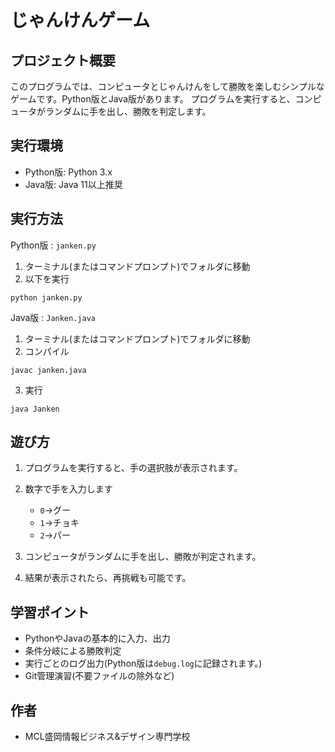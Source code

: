 # じゃんけんゲーム

## プロジェクト概要

このプログラムでは、コンピュータとじゃんけんをして勝敗を楽しむシンプルなゲームです。Python版とJava版があります。  プログラムを実行すると、コンピュータがランダムに手を出し、勝敗を判定します。

## 実行環境

- Python版: Python 3.x
- Java版: Java 11以上推奨

## 実行方法

Python版 : `janken.py`
1. ターミナル(またはコマンドプロンプト)でフォルダに移動
2. 以下を実行

`python janken.py`

Java版 : `Janken.java`
1. ターミナル(またはコマンドプロンプト)でフォルダに移動
2. コンパイル

`javac janken.java`

3. 実行

`java Janken`

## 遊び方
1. プログラムを実行すると、手の選択肢が表示されます。
2. 数字で手を入力します    

    - `0`→グー   
    - `1`→チョキ 
    - `2`→パー

3. コンピュータがランダムに手を出し、勝敗が判定されます。
4. 結果が表示されたら、再挑戦も可能です。

## 学習ポイント

- PythonやJavaの基本的に入力、出力
- 条件分岐による勝敗判定
- 実行ごとのログ出力(Python版は`debug.log`に記録されます。)
- Git管理演習(不要ファイルの除外など)

## 作者
- MCL盛岡情報ビジネス&デザイン専門学校

